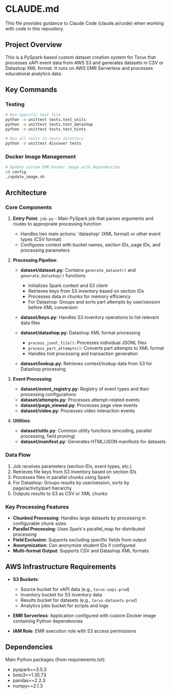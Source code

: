 # CLAUDE.md

This file provides guidance to Claude Code (claude.ai/code) when working with code in this repository.

## Project Overview

This is a PySpark-based custom dataset creation system for Torus that processes xAPI event data from AWS S3 and generates datasets in CSV or Datashop XML format. It runs on AWS EMR Serverless and processes educational analytics data.

## Key Commands

### Testing
```bash
# Run specific test file
python -m unittest tests.test_utils
python -m unittest tests.test_datashop
python -m unittest tests.test_hints

# Run all tests in tests directory
python -m unittest discover tests
```

### Docker Image Management
```bash
# Update custom EMR Docker image with dependencies
cd config
./update_image.sh
```

## Architecture

### Core Components

1. **Entry Point**: `job.py` - Main PySpark job that parses arguments and routes to appropriate processing function
   - Handles two main actions: 'datashop' (XML format) or other event types (CSV format)
   - Configures context with bucket names, section IDs, page IDs, and processing parameters

2. **Processing Pipeline**:
   - **dataset/dataset.py**: Contains `generate_dataset()` and `generate_datashop()` functions
     - Initializes Spark context and S3 client
     - Retrieves keys from S3 inventory based on section IDs
     - Processes data in chunks for memory efficiency
     - For Datashop: Groups and sorts part attempts by user/session before XML conversion
   
   - **dataset/keys.py**: Handles S3 inventory operations to list relevant data files
   
   - **dataset/datashop.py**: Datashop XML format processing
     - `process_jsonl_file()`: Processes individual JSONL files
     - `process_part_attempts()`: Converts part attempts to XML format
     - Handles hint processing and transaction generation
   
   - **dataset/lookup.py**: Retrieves context/lookup data from S3 for Datashop processing

3. **Event Processing**:
   - **dataset/event_registry.py**: Registry of event types and their processing configurations
   - **dataset/attempts.py**: Processes attempt-related events
   - **dataset/page_viewed.py**: Processes page view events
   - **dataset/video.py**: Processes video interaction events

4. **Utilities**:
   - **dataset/utils.py**: Common utility functions (encoding, parallel processing, field pruning)
   - **dataset/manifest.py**: Generates HTML/JSON manifests for datasets

### Data Flow

1. Job receives parameters (section IDs, event types, etc.)
2. Retrieves file keys from S3 inventory based on section IDs
3. Processes files in parallel chunks using Spark
4. For Datashop: Groups results by user/session, sorts by page/activity/part hierarchy
5. Outputs results to S3 as CSV or XML chunks

### Key Processing Features

- **Chunked Processing**: Handles large datasets by processing in configurable chunk sizes
- **Parallel Processing**: Uses Spark's parallel_map for distributed processing
- **Field Exclusion**: Supports excluding specific fields from output
- **Anonymization**: Can anonymize student IDs if configured
- **Multi-format Output**: Supports CSV and Datashop XML formats

## AWS Infrastructure Requirements

- **S3 Buckets**: 
  - Source bucket for xAPI data (e.g., `torus-xapi-prod`)
  - Inventory bucket for S3 inventory data
  - Results bucket for datasets (e.g., `torus-datasets-prod`)
  - Analytics jobs bucket for scripts and logs

- **EMR Serverless**: Application configured with custom Docker image containing Python dependencies

- **IAM Role**: EMR execution role with S3 access permissions

## Dependencies

Main Python packages (from requirements.txt):
- pyspark==3.5.3
- boto3==1.35.73
- pandas==2.2.3
- numpy==2.1.3